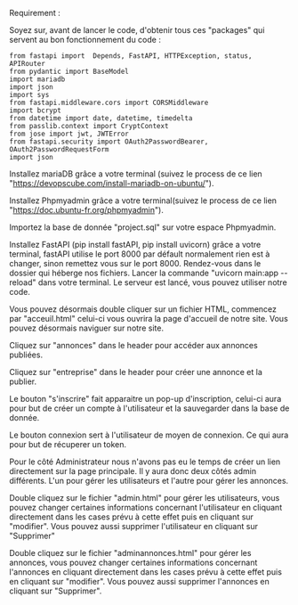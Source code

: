 Requirement :

Soyez sur, avant de lancer le code, d'obtenir tous ces "packages" qui servent au bon fonctionnement du code : 

	from fastapi import  Depends, FastAPI, HTTPException, status, APIRouter
	from pydantic import BaseModel
	import mariadb
	import json
	import sys
	from fastapi.middleware.cors import CORSMiddleware
	import bcrypt
	from datetime import date, datetime, timedelta
	from passlib.context import CryptContext
	from jose import jwt, JWTError
	from fastapi.security import OAuth2PasswordBearer, OAuth2PasswordRequestForm
	import json


Installez mariaDB grâce a votre terminal (suivez le process de ce lien "https://devopscube.com/install-mariadb-on-ubuntu/"). 

Installez Phpmyadmin grâce a votre terminal(suivez le process de ce lien "https://doc.ubuntu-fr.org/phpmyadmin"). 

Importez la base de donnée "project.sql" sur votre espace Phpmyadmin.

Installez FastAPI (pip install fastAPI, pip install uvicorn) grâce a votre terminal, fastAPI utilise le port 8000 par défault normalement rien est à changer, sinon remettez vous sur le port 8000. Rendez-vous dans le dossier qui héberge nos fichiers. Lancer la commande "uvicorn main:app --reload" dans votre terminal. Le serveur est lancé, vous pouvez utiliser notre code. 

Vous pouvez désormais double cliquer sur un fichier HTML, commencez par "acceuil.html" celui-ci vous ouvrira la page d'accueil de notre site. 
Vous pouvez désormais naviguer sur notre site. 

Cliquez sur "annonces" dans le header pour accéder aux annonces publiées. 

Cliquez sur "entreprise" dans le header pour créer une annonce et la publier. 

Le bouton "s'inscrire" fait apparaitre un pop-up d'inscription, celui-ci aura pour but de créer un compte à l'utilisateur et la sauvegarder dans la base de donnée. 

Le bouton connexion sert à l'utilisateur de moyen de connexion. Ce qui aura pour but de récuperer un token.

Pour le côté Administrateur nous n'avons pas eu le temps de créer un lien directement sur la page principale. Il y aura donc deux côtés admin différents. L'un pour gérer les utilisateurs et l'autre pour gérer les annonces. 

Double cliquez sur le fichier "admin.html" pour gérer les utilisateurs, vous pouvez changer certaines informations concernant l'utilisateur en cliquant directement dans les cases prévu à cette effet puis en cliquant sur "modifier". Vous pouvez aussi supprimer l'utilisateur en cliquant sur "Supprimer"

Double cliquez sur le fichier "adminannonces.html" pour gérer les annonces, vous pouvez changer certaines informations concernant l'annonces en cliquant directement dans les cases prévu à cette effet puis en cliquant sur "modifier". Vous pouvez aussi supprimer l'annonces en cliquant sur "Supprimer".
